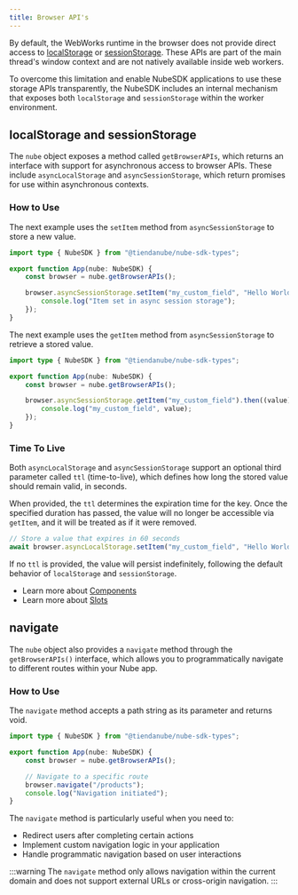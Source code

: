 ```yaml
---
title: Browser API's
---
```


By default, the WebWorks runtime in the browser does not provide direct access to [localStorage](https://developer.mozilla.org/en-US/docs/Web/API/Window/localStorage) or [sessionStorage](https://developer.mozilla.org/en-US/docs/Web/API/Window/sessionStorage). These APIs are part of the main thread's window context and are not natively available inside web workers.

To overcome this limitation and enable NubeSDK applications to use these storage APIs transparently, the NubeSDK includes an internal mechanism that exposes both `localStorage` and `sessionStorage` within the worker environment.

## localStorage and sessionStorage

The `nube` object exposes a method called `getBrowserAPIs`, which returns an interface with support for asynchronous access to browser APIs. These include `asyncLocalStorage` and `asyncSessionStorage`, which return promises for use within asynchronous contexts.

### How to Use

The next example uses the `setItem` method from `asyncSessionStorage` to store a new value.

```typescript title="main.ts"
import type { NubeSDK } from "@tiendanube/nube-sdk-types";

export function App(nube: NubeSDK) {
	const browser = nube.getBrowserAPIs();

	browser.asyncSessionStorage.setItem("my_custom_field", "Hello World!").then(() => {
		console.log("Item set in async session storage");
	});
}
```

The next example uses the `getItem` method from `asyncSessionStorage` to retrieve a stored value.

```typescript title="main.ts"
import type { NubeSDK } from "@tiendanube/nube-sdk-types";

export function App(nube: NubeSDK) {
	const browser = nube.getBrowserAPIs();

	browser.asyncSessionStorage.getItem("my_custom_field").then((value) => {
		console.log("my_custom_field", value);
	});
}
```

### Time To Live

Both `asyncLocalStorage` and `asyncSessionStorage` support an optional third parameter called `ttl` (time-to-live), which defines how long the stored value should remain valid, in seconds.

When provided, the `ttl` determines the expiration time for the key. Once the specified duration has passed, the value will no longer be accessible via `getItem`, and it will be treated as if it were removed.

```typescript title="main.ts"
// Store a value that expires in 60 seconds
await browser.asyncLocalStorage.setItem("my_custom_field", "Hello World!", 60);
```

If no `ttl` is provided, the value will persist indefinitely, following the default behavior of `localStorage` and `sessionStorage`.

- Learn more about [Components](./components/overview)
- Learn more about [Slots](./ui-slots)

## navigate

The `nube` object also provides a `navigate` method through the `getBrowserAPIs()` interface, which allows you to programmatically navigate to different routes within your Nube app.

### How to Use

The `navigate` method accepts a path string as its parameter and returns void.

```typescript title="main.ts"
import type { NubeSDK } from "@tiendanube/nube-sdk-types";

export function App(nube: NubeSDK) {
	const browser = nube.getBrowserAPIs();

	// Navigate to a specific route
	browser.navigate("/products");
	console.log("Navigation initiated");
}
```

The `navigate` method is particularly useful when you need to:
- Redirect users after completing certain actions
- Implement custom navigation logic in your application
- Handle programmatic navigation based on user interactions

:::warning
The `navigate` method only allows navigation within the current domain and does not support external URLs or cross-origin navigation.
:::
